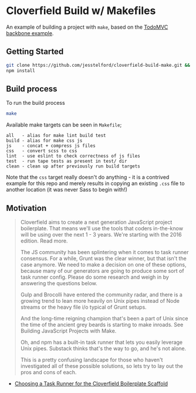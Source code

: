 # Cloverfield Build w/ Makefiles

An example of building a project with `make`, based on the [TodoMVC backbone
example](https://github.com/tastejs/todomvc/tree/gh-pages/examples/backbone).

## Getting Started

```bash
git clone https://github.com/jesstelford/cloverfield-build-make.git && cd cloverfield-build-make
npm install
```

## Build process

To run the build process

```bash
make
```

Available make targets can be seen in `Makefile`;

```
all   - alias for make lint build test
build - alias for make css js
js    - concat + compress js files
css   - convert scss to css
lint  - use eslint to check correctness of js files
test  - run tape tests as present in test/ dir
clean - clean up after previously run build targets
```

Note that the `css` target really doesn't do anything - it is a contrived
example for this repo and merely results in copying an existing `.css` file to
another location (it was never Sass to begin with!)

## Motivation

> Cloverfield aims to create a next generation JavaScript project boilerplate.
> That means we'll use the tools that coders in-the-know will be using over the
> next 1 - 3 years. We're starting with the 2016 edition. Read more.
> 
> The JS community has been splintering when it comes to task runner consensus.
> For a while, Grunt was the clear winner, but that isn't the case anymore. We
> need to make a decision on one of these options, because many of our
> generators are going to produce some sort of task runner config. Please do
> some research and weigh in by answering the questions below.
> 
> Gulp and Brocolli have entered the community radar, and there is a growing
> trend to lean more heavily on Unix pipes instead of Node streams or the heavy
> file i/o typical of Grunt setups.
> 
> And the long-time reigning champion that's been a part of Unix since the time
> of the ancient grey beards is starting to make inroads. See Building
> JavaScript Projects with Make.
> 
> Oh, and npm has a built-in task runner that lets you easily leverage Unix
> pipes. Substack thinks that's the way to go, and he's not alone.
> 
> This is a pretty confusing landscape for those who haven't investigated all of
> these possible solutions, so lets try to lay out the pros and cons of each.

- [Choosing a Task Runner for the Cloverfield Boilerplate
  Scaffold](https://github.com/ericelliott/cloverfield/issues/2)
